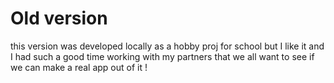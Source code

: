 # Old version
this  version was developed locally as a hobby proj for school but I like it
and I had such a good time working with my partners that we all want to see if we can make a real app out of it !
